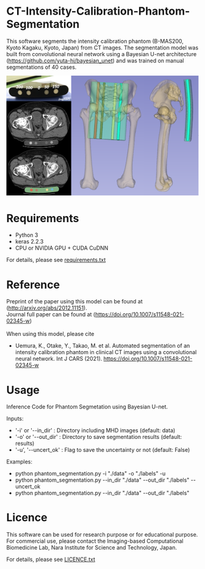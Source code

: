 # CT-Intensity-Calibration-Phantom-Segmentation

This software segments the intensity calibration phantom (B-MAS200, Kyoto Kagaku, Kyoto, Japan) from CT images.
The segmentation model was built from convolutional neural network using a Bayesian U-net architecture (https://github.com/yuta-hi/bayesian_unet) and was trained on manual segmentations of 40 cases.

<img src='fig/Phantom_segmentation.PNG' width='600px'>

# Requirements
- Python 3
- keras 2.2.3
- CPU or NVIDIA GPU + CUDA CuDNN

For details, please see [requirements.txt](requirements.txt)

# Reference
Preprint of the paper using this model can be found at (http://arxiv.org/abs/2012.11151). <br>Journal full paper can be found at (https://doi.org/10.1007/s11548-021-02345-w) <br><br>When using this model, please cite 
- Uemura, K., Otake, Y., Takao, M. et al. Automated segmentation of an intensity calibration phantom in clinical CT images using a convolutional neural network. Int J CARS (2021). https://doi.org/10.1007/s11548-021-02345-w


# Usage
 Inference Code for Phantom Segmetation using Bayesian U-net.

 Inputs:
 -  '-i' or '--in_dir' : Directory including MHD images (default: data)
 -  '-o' or '--out_dir' : Directory to save segmentation results (default: results)
 -  '-u', '--uncert_ok' : Flag to save the uncertainty or not (default: False)  

 Examples:
 -  python phantom_segmentation.py -i "./data" -o "./labels" -u
 - python phantom_segmentation.py --in_dir "./data" --out_dir "./labels" --uncert_ok
 -  python phantom_segmentation.py --in_dir "./data" --out_dir "./labels"

# Licence
This software can be used for research purpose or for educational purpose.
For commercial use, please contact the Imaging-based Computational Biomedicine Lab, Nara Institute for Science and Technology, Japan.

For details, please see [LICENCE.txt](LICENCE.txt)
